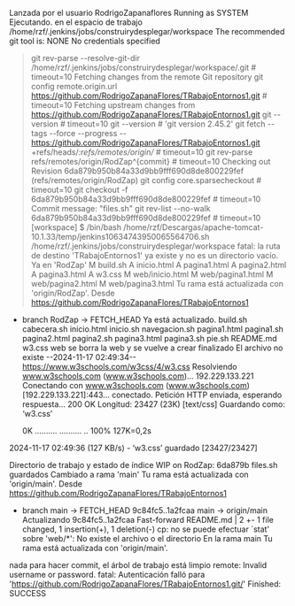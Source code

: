 Lanzada por el usuario RodrigoZapanaflores
Running as SYSTEM
Ejecutando. en el espacio de trabajo /home/rzf/.jenkins/jobs/construirydesplegar/workspace
The recommended git tool is: NONE
No credentials specified
 > git rev-parse --resolve-git-dir /home/rzf/.jenkins/jobs/construirydesplegar/workspace/.git # timeout=10
Fetching changes from the remote Git repository
 > git config remote.origin.url https://github.com/RodrigoZapanaFlores/TRabajoEntornos1.git # timeout=10
Fetching upstream changes from https://github.com/RodrigoZapanaFlores/TRabajoEntornos1.git
 > git --version # timeout=10
 > git --version # 'git version 2.45.2'
 > git fetch --tags --force --progress -- https://github.com/RodrigoZapanaFlores/TRabajoEntornos1.git +refs/heads/*:refs/remotes/origin/* # timeout=10
 > git rev-parse refs/remotes/origin/RodZap^{commit} # timeout=10
Checking out Revision 6da879b950b84a33d9bb9fff690d8de800229fef (refs/remotes/origin/RodZap)
 > git config core.sparsecheckout # timeout=10
 > git checkout -f 6da879b950b84a33d9bb9fff690d8de800229fef # timeout=10
Commit message: "files.sh"
 > git rev-list --no-walk 6da879b950b84a33d9bb9fff690d8de800229fef # timeout=10
[workspace] $ /bin/bash /home/rzf/Descargas/apache-tomcat-10.1.33/temp/jenkins10634743950065564706.sh
/home/rzf/.jenkins/jobs/construirydesplegar/workspace
fatal: la ruta de destino 'TRabajoEntornos1' ya existe y no es un directorio vacío.
Ya en 'RodZap'
M	build.sh
A	inicio.html
A	pagina1.html
A	pagina2.html
A	pagina3.html
A	w3.css
M	web/inicio.html
M	web/pagina1.html
M	web/pagina2.html
M	web/pagina3.html
Tu rama está actualizada con 'origin/RodZap'.
Desde https://github.com/RodrigoZapanaFlores/TRabajoEntornos1
 * branch            RodZap     -> FETCH_HEAD
Ya está actualizado.
build.sh
cabecera.sh
inicio.html
inicio.sh
navegacion.sh
pagina1.html
pagina1.sh
pagina2.html
pagina2.sh
pagina3.html
pagina3.sh
pie.sh
README.md
w3.css
web
se borra la web y se vuelve a crear
finalizado
El archivo no existe
--2024-11-17 02:49:34--  https://www.w3schools.com/w3css/4/w3.css
Resolviendo www.w3schools.com (www.w3schools.com)... 192.229.133.221
Conectando con www.w3schools.com (www.w3schools.com)[192.229.133.221]:443... conectado.
Petición HTTP enviada, esperando respuesta... 200 OK
Longitud: 23427 (23K) [text/css]
Guardando como: ‘w3.css’

     0K .......... .......... ..                              100%  127K=0,2s

2024-11-17 02:49:36 (127 KB/s) - ‘w3.css’ guardado [23427/23427]

Directorio de trabajo y estado de índice WIP on RodZap: 6da879b files.sh guardados
Cambiado a rama 'main'
Tu rama está actualizada con 'origin/main'.
Desde https://github.com/RodrigoZapanaFlores/TRabajoEntornos1
 * branch            main       -> FETCH_HEAD
   9c84fc5..1a2fcaa  main       -> origin/main
Actualizando 9c84fc5..1a2fcaa
Fast-forward
 README.md | 2 +-
 1 file changed, 1 insertion(+), 1 deletion(-)
cp: no se puede efectuar `stat' sobre 'web/*': No existe el archivo o el directorio
En la rama main
Tu rama está actualizada con 'origin/main'.

nada para hacer commit, el árbol de trabajo está limpio
remote: Invalid username or password.
fatal: Autenticación falló para 'https://github.com/RodrigoZapanaFlores/TRabajoEntornos1.git/'
Finished: SUCCESS


